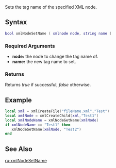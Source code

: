 Sets the tag name of the specified XML node.

Syntax
------

``` lua
bool xmlNodeSetName ( xmlnode node, string name )
```

### Required Arguments

-   **node:** the node to change the tag name of.
-   **name:** the new tag name to set.

### Returns

Returns *true* if successful, *false* otherwise.

Example
-------

``` lua
local xml = xmlCreateFile("fileName.xml","Test")
local xmlNode = xmlCreateChild(xml,"Test1")
local xmlNodeName = xmlNodeGetName(xmlNode)
if xmlNodeName == "Test1" then
   xmlNodeSetName(xmlNode, "Test2")
end
```

See Also
--------

[ru:xmlNodeSetName](/docs/ru:xmlnodesetname.md "wikilink")
